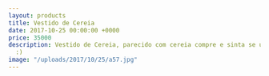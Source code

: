 ```yaml
---
layout: products
title: Vestido de Cereia
date: 2017-10-25 00:00:00 +0000
price: 35000
description: Vestido de Cereia, parecido com cereia compre e sinta se uma cereia :D
  :)
image: "/uploads/2017/10/25/a57.jpg"
---
```

